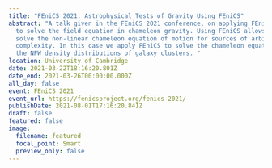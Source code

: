 ```yaml
---
title: "FEniCS 2021: Astrophysical Tests of Gravity Using FEniCS"
abstract: "A talk given in the FEniCS 2021 conference, on applying FEniCS/DOLFIN
  to solve the field equation in chameleon gravity. Using FEniCS allows one to
  solve the non-linear chameleon equation of motion for sources of arbitrary
  complexity. In this case we apply FEniCS to solve the chameleon equations for
  the NFW density distributions of galaxy clusters. "
location: University of Cambridge
date: 2021-03-22T18:16:20.801Z
date_end: 2021-03-26T00:00:00.000Z
all_day: false
event: FEniCS 2021
event_url: https://fenicsproject.org/fenics-2021/
publishDate: 2021-08-01T17:16:20.841Z
draft: false
featured: false
image:
  filename: featured
  focal_point: Smart
  preview_only: false
---
```

